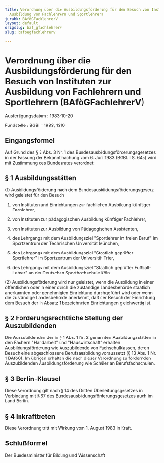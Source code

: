 ```yaml
---
Title: Verordnung über die Ausbildungsförderung für den Besuch von Instituten zur
  Ausbildung von Fachlehrern und Sportlehrern
jurabk: BAföGFachlehrerV
layout: default
origslug: baf_gfachlehrerv
slug: bafoegfachlehrerv

---
```


# Verordnung über die Ausbildungsförderung für den Besuch von Instituten zur Ausbildung von Fachlehrern und Sportlehrern (BAföGFachlehrerV)

Ausfertigungsdatum
:   1983-10-20

Fundstelle
:   BGBl I: 1983, 1310



## Eingangsformel

Auf Grund des § 2 Abs. 3 Nr. 1 des Bundesausbildungsförderungsgesetzes
in der Fassung der Bekanntmachung vom 6. Juni 1983 (BGBl. I S. 645)
wird mit Zustimmung des Bundesrates verordnet:


## § 1 Ausbildungsstätten

(1) Ausbildungsförderung nach dem Bundesausbildungsförderungsgesetz
wird geleistet für den Besuch

1.  von Instituten und Einrichtungen zur fachlichen Ausbildung künftiger
    Fachlehrer,


2.  von Instituten zur pädagogischen Ausbildung künftiger Fachlehrer,


3.  von Instituten zur Ausbildung von Pädagogischen Assistenten,


4.  des Lehrgangs mit dem Ausbildungsziel "Sportlehrer im freien Beruf" im
    Sportzentrum der Technischen Universität München,


5.  des Lehrgangs mit dem Ausbildungsziel "Staatlich geprüfter
    Sportlehrer" im Sportzentrum der Universität Trier,


6.  des Lehrgangs mit dem Ausbildungsziel "Staatlich geprüfter Fußball-
    Lehrer" an der Deutschen Sporthochschule Köln.




(2) Ausbildungsförderung wird nur geleistet, wenn die Ausbildung in
einer öffentlichen oder in einer durch die zuständige Landesbehörde
staatlich anerkannten oder genehmigten Einrichtung durchgeführt wird
oder wenn die zuständige Landesbehörde anerkennt, daß der Besuch der
Einrichtung dem Besuch der in Absatz 1 bezeichneten Einrichtungen
gleichwertig ist.


## § 2 Förderungsrechtliche Stellung der Auszubildenden

Die Auszubildenden der in § 1 Abs. 1 Nr. 2 genannten
Ausbildungsstätten in den Fächern "Handarbeit" und "Hauswirtschaft"
erhalten Ausbildungsförderung wie Auszubildende von Fachschulklassen,
deren Besuch eine abgeschlossene Berufsausbildung voraussetzt (§ 13
Abs. 1 Nr. 1 BAföG). Im übrigen erhalten die nach dieser Verordnung zu
fördernden Auszubildenden Ausbildungsförderung wie Schüler an
Berufsfachschulen.


## § 3 Berlin-Klausel

Diese Verordnung gilt nach § 14 des Dritten Überleitungsgesetzes in
Verbindung mit § 67 des Bundesausbildungsförderungsgesetzes auch im
Land Berlin.


## § 4 Inkrafttreten

Diese  Verordnung tritt mit Wirkung vom 1. August 1983 in Kraft.


## Schlußformel

Der Bundesminister für Bildung und Wissenschaft

